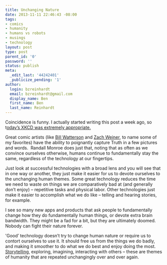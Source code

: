 ```yaml
---
title: Unchanging Nature
date: 2013-11-11 22:46:43 -08:00
tags:
- comics
- humanity
- humans vs robots
- musings
- technology
layout: post
type: post
parent_id: '0'
password: ''
status: publish
meta:
  _edit_last: '44242401'
  _publicize_pending: '1'
author:
  login: bzreinhardt
  email: bzreinhardt@gmail.com
  display_name: Ben
  first_name: Ben
  last_name: Reinhardt
---
```


<p>Coincidence is funny. I actually started writing this post a week ago, so t<a href="http://xkcd.com/1289/" target="_blank">oday’s XKCD was extremely appropriate.</a></p>
<p>Great comic artists (like <a href="http://www.gocomics.com/calvinandhobbes/" target="_blank">Bill Watterson</a> and <a href="http://www.smbc-comics.com/" target="_blank">Zach Weiner</a>, to name some of my favorites) have the ability to poignantly capture Truth in a few pictures and words.  Randall Monroe does just that, noting that as often as we convince ourselves otherwise, humans continue to fundamentally stay the same, regardless of the technology at our fingertips.</p>
<p>Just look at successful technologies with a broad lens and you will see that in one way or another, they just make it easier for us to devote ourselves to the unchanging human themes. Some great technology reduces the time we need to waste on things we are comparatively bad at (and generally don’t enjoy) – repetitive tasks and physical labor. Other technologies just make it easier to accomplish what we do like – telling and hearing stories, for example.</p>
<p>I see so many new apps and products that ask people to fundamentally change how they do fundamentally human things, or devote extra brain bandwidth. They might be a fad for a bit, but they are ultimately doomed. Nobody can fight their nature forever.</p>
<p>'Good’ technology doesn’t try to change human nature or require us to contort ourselves to use it. It should free us from the things we do badly, and making it smoother to do what we do best and enjoy doing the most. <a href="http://online.wsj.com/news/article_email/SB10001424052702303482504579177651982683162-lMyQjAxMTAzMDEwMDExNDAyWj" target="_blank">Storytelling</a>, exploring, imagining, interacting with others – these are themes of humanity that are repeated unchangingly over and over again.</p>
